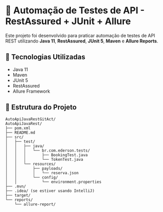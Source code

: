 # 🧪 Automação de Testes de API - RestAssured + JUnit + Allure

Este projeto foi desenvolvido para praticar automação de testes de API REST utilizando **Java 11**, **RestAssured**, **JUnit 5**, **Maven** e **Allure Reports**.

## 🚀 Tecnologias Utilizadas
- Java 11  
- Maven  
- JUnit 5  
- RestAssured  
- Allure Framework  

## 🧩 Estrutura do Projeto
```
AutoApiJavaRestGitAct/
AutoApiJavaRest/
├── pom.xml
├── README.md
├── src/
│   ├── test/
│   │   ├── java/
│   │   │   └── br.com.ederson.tests/
│   │   │       ├── BookingTest.java
│   │   │       └── TokenTest.java
│   │   └── resources/
│   │       ├── payloads/
│   │       │   └── reserva.json
│   │       └── config/
│   │           └── environment.properties
├── .mvn/
├── .idea/ (se estiver usando IntelliJ)
├── target/
└── reports/
    └── allure-report/
```
